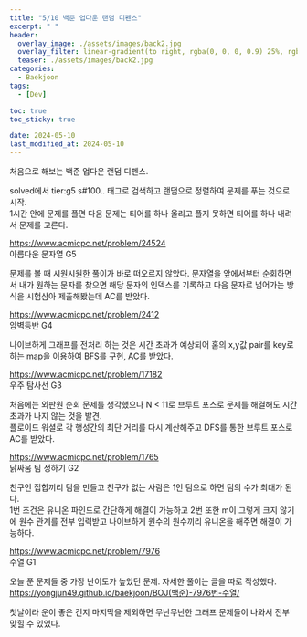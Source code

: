 ```yaml
---
title: "5/10 백준 업다운 랜덤 디펜스"
excerpt: " "
header:
  overlay_image: ./assets/images/back2.jpg
  overlay_filter: linear-gradient(to right, rgba(0, 0, 0, 0.9) 25%, rgba(0, 0, 0, 0))
  teaser: ./assets/images/back2.jpg
categories:
  - Baekjoon
tags:
  - [Dev]

toc: true
toc_sticky: true

date: 2024-05-10
last_modified_at: 2024-05-10
---
```

처음으로 해보는 백준 업다운 랜덤 디펜스.

solved에서 tier:g5 s#100.. 태그로 검색하고 랜덤으로 정렬하여 문제를 푸는 것으로 시작.   
1시간 안에 문제를 풀면 다음 문제는 티어를 하나 올리고 풀지 못하면 티어를 하나 내려서 문제를 고른다.


<https://www.acmicpc.net/problem/24524>   
아름다운 문자열 G5

문제를 볼 때 시원시원한 풀이가 바로 떠오르지 않았다. 문자열을 앞에서부터 순회하면서 내가 원하는 문자를 찾으면 해당 문자의 인덱스를 기록하고 다음 문자로 넘어가는 방식을 시험삼아 제출해봤는데 AC를 받았다.

<https://www.acmicpc.net/problem/2412>   
암벽등반 G4

나이브하게 그래프를 전처리 하는 것은 시간 초과가 예상되어 홈의 x,y값 pair를 key로 하는 map을 이용하여 BFS를 구현, AC를 받았다.

<https://www.acmicpc.net/problem/17182>   
우주 탐사선 G3

처음에는 외판원 순회 문제를 생각했으나 N < 11로 브루트 포스로 문제를 해결해도 시간 초과가 나지 않는 것을 발견.   
플로이드 워셜로 각 행성간의 최단 거리를 다시 계산해주고 DFS를 통한 브루트 포스로 AC를 받았다.

<https://www.acmicpc.net/problem/1765>   
닭싸움 팀 정하기 G2

친구인 집합끼리 팀을 만들고 친구가 없는 사람은 1인 팀으로 하면 팀의 수가 최대가 된다.   
1번 조건은 유니온 파인드로 간단하게 해결이 가능하고 2번 또한 m이 그렇게 크지 않기에 원수 관계를 전부 입력받고 나이브하게 원수의 원수끼리 유니온을 해주면 해결이 가능하다.

<https://www.acmicpc.net/problem/7976>   
수열 G1

오늘 푼 문제들 중 가장 난이도가 높았던 문제. 자세한 풀이는 글을 따로 작성했다.
<https://yongjun49.github.io/baekjoon/BOJ(백준)-7976번-수열/>   

첫날이라 운이 좋은 건지 마지막을 제외하면 무난무난한 그래프 문제들이 나와서 전부 맞힐 수 있었다.